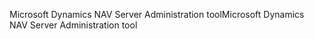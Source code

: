 <span data-ttu-id="25806-101">Microsoft Dynamics NAV Server Administration tool</span><span class="sxs-lookup"><span data-stu-id="25806-101">Microsoft Dynamics NAV Server Administration tool</span></span>